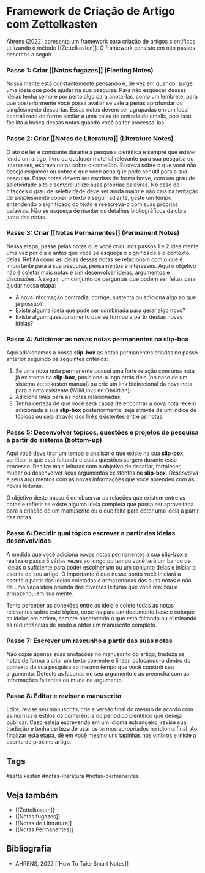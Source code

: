 # Framework de Criação de Artigo com Zettelkasten


Ahrens (2022) apresenta um framework para criação de artigos científicos utilizando o método [[Zettelkasten]]. O framework consiste em oito passos descritos a seguir
### Passo 1: Criar [[Notas fugazes]] (Fleeting Notes)

Nossa mente está constantemente pensando e, de vez em quando, surge uma ideia que pode ajudar na sua pesquisa. Para não esquecer dessas ideias tenha sempre por perto algo para anota-las, como um lembrete, para que posteriormente você possa avaliar se vale a penas aprofundar ou simplesmente descartar. Essas notas devem ser agrupadas em um local centralizado de forma similar a uma caixa de entrada de emails, pois isso facilita a busca dessas notas quando você as for processa-las. 

### Passo 2: Criar [[Notas de Literatura]] (Literature Notes)

O ato de ler é constante durante a pesquisa científica e sempre que estiver lendo um artigo, livro ou qualquer material relevante para sua pesquisa ou interesses, escreva notas sobre o conteúdo. Escreva sobre o que você não deseja esquecer ou sobre o que você acha que pode ser útil para a sua pesquisa. Estas notas devem ser escritas de forma breve, com um grau de seletividade alto e sempre utilize suas próprias palavras. No caso de citações o grau de seletividade deve ser ainda maior e não caia na tentação de simplesmente copiar o texto e seguir adiante, gaste um tempo entendendo o significado do texto e reescreva-o com suas próprias palavras. Não se esqueça de manter os detalhes bibliográficos da obra junto das notas. 

### Passo 3: Criar [[Notas Permanentes]] (Permanent Notes)

Nessa etapa, passe pelas notas que você criou nos passos 1 e 2 idealmente uma vez por dia e antes que você se esqueça o significado e o contexto delas. Reflita como as ideias dessas notas se relacionam com o que é importante para a sua pesquisa, pensamentos e interesses. Aqui o objetivo não é coletar mais notas e sim desenvolver ideias, argumentos e discussões. A seguir, um conjunto de perguntas que podem ser feitas para ajudar nessa etapa:

- A nova informação contradiz, corrige, sustenta ou adiciona algo ao que já possuo?
- Existe alguma ideia que pode ser combinada para gerar algo novo?
- Existe algum questionamento que se formou a partir destas novas ideias?

### Passo 4: Adicionar as novas notas permanentes na slip-box

Aqui adicionamos a nossa **slip-box** as notas permanentes criadas no passo anterior seguindo os seguintes critérios:

1. Se uma nova nota permanente possui uma forte relação com uma nota já existente na **slip-box**, posicione-a logo atrás dela (no caso de um sistema zettelkasten manual) ou crie um link bidirecional da nova nota para a nota existente (WikiLinks no Obsidian);
2. Adicione links para as notas relacionadas;
3. Tenha certeza de que você será capaz de encontrar a nova nota recém adicionada a sua **slip-box** posteriormente, seja através de um índice de tópicos ou seja através dos links existentes entre as notas. 

### Passo 5: Desenvolver tópicos, questões e projetos de pesquisa a partir do sistema (bottom-up)

Aqui você deve tirar um tempo e analisar o que existe na sua **slip-box**, verificar o que está faltando e quais questões surgem durante esse processo. Realize mais leituras com o objetivo de desafiar, fortalecer, mudar ou desenvolver seus argumentos existentes na **slip-box**. Desenvolva e seus argumentos com as novas  informações que você aprendeu com as novas leituras.

O objetivo deste passo é de observar as relações que existem entre as notas e refletir se existe alguma ideia completa que possa ser aproveitada para a criação de um manuscrito ou o que falta para obter uma ideia a partir das notas.
 
### Passo 6: Decidir qual tópico escrever a partir das ideias desenvolvidas

A medida que você adiciona novas notas permanentes a sua **slip-box** e realiza o passo 5 várias vezes ao longo do tempo você terá um banco de ideias o suficiente para poder escolher um ou um conjunto delas e iniciar a escrita do seu artigo. O importante é que nesse ponto você iniciará a escrita a partir das ideias coletadas e armazenadas das suas notas e não de uma vaga ideia oriunda das diversas leituras que você realizou e armazenou em sua mente.

Tente perceber as conexões entre as ideia e colete todas as notas relevantes sobre este tópico, cope-as para um documento base e coloque as ideias em ordem, sempre observando o que está faltando ou eliminando as redundâncias de modo a obter um manuscrito completo.

### Passo 7: Escrever um rascunho a partir das suas notas

Não copie apenas suas anotações no manuscrito do artigo, traduza as notas de forma a criar um texto coerente e linear, colocando-o dentro do contexto da sua pesquisa ao mesmo tempo que você constrói seu argumento. Detecte as lacunas no seu argumento e as preencha com as informações faltantes ou mude de argumento.
### Passo 8: Editar e revisar o manuscrito

Edite, revise seu manuscrito, crie a versão final do mesmo de acordo com as normas e estilos da conferência ou periódico cientifico que deseja publicar. Caso esteja escrevendo em um idioma estrangeiro, revise sua tradução e tenha certeza de usar os termos apropriados no idioma final. Ao finalizar esta etapa, dê em você mesmo uns tapinhas nos ombros e inicie a escrita do próximo artigo.

## Tags

#zettelkasten #notas-literatura #notas-permanentes

## Veja também

- [[Zettelkasten]]
- [[Notas fugazes]]
- [[Notas de Literatura]]
- [[Notas Permanentes]]

## Bibliografia

- AHRENS, 2022 [[How To Take Smart Notes]] 